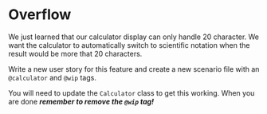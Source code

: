 # Overflow
We just learned that our calculator display can only handle 20 character. We want the
calculator to automatically switch to scientific notation when the result would be more
that 20 characters.

Write a new user story for this feature and create a new scenario file with an `@calculator` and `@wip` tags.

You will need to update the `Calculator` class to get this working. When you are done
***remember to remove the `@wip` tag!***
